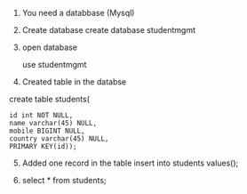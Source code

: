 1. You need a databbase (Mysql)
2. Create database
     create database studentmgmt
     
3. open database

      use studentmgmt
      
 4. Created table in the databse
 
 create table students(

    id int NOT NULL,
    name varchar(45) NULL,
    mobile BIGINT NULL,
    country varchar(45) NULL,
    PRIMARY KEY(id));
    
 5. Added one record in the table
   insert into students values();
   
   6. select * from students;
   
 
 